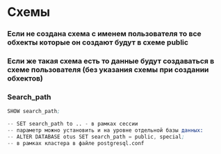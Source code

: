 # Схемы

### Если не создана схема с именем пользователя то все обхекты которые он создают будут в схеме public

### Если же такая схема есть то данные будут создаваться в схеме пользователя (без указания схемы при создании обхектов)

### Search_path

```s
SHOW search_path;

-- SET search_path to .. - в рамках сессии
-- параметр можно установить и на уровне отдельной базы данных:
-- ALTER DATABASE otus SET search_path = public, special;
-- в рамках кластера в файле postgresql.conf
```

